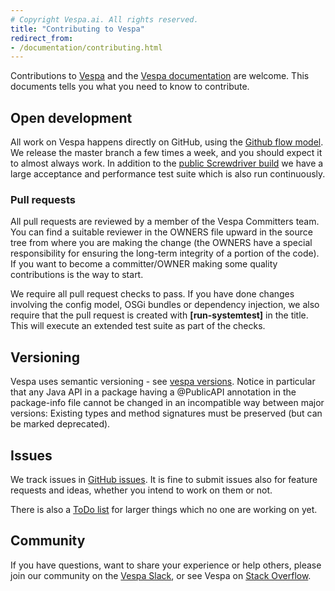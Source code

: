 ```yaml
---
# Copyright Vespa.ai. All rights reserved.
title: "Contributing to Vespa"
redirect_from:
- /documentation/contributing.html
---
```


Contributions to [Vespa](http://github.com/vespa-engine/vespa)
and the [Vespa documentation](http://github.com/vespa-engine/documentation)
are welcome.
This documents tells you what you need to know to contribute.

## Open development
All work on Vespa happens directly on GitHub,
using the [Github flow model](https://docs.github.com/en/get-started/quickstart/github-flow).
We release the master branch a few times a week, and you should expect it to almost always work.
In addition to the [public Screwdriver build](https://cd.screwdriver.cd/pipelines/6386)
we have a large acceptance and performance test suite which
is also run continuously.

### Pull requests
All pull requests are reviewed by a member of the Vespa Committers team.
You can find a suitable reviewer in the OWNERS file upward in the source tree from
where you are making the change (the OWNERS have a special responsibility for
ensuring the long-term integrity of a portion of the code).
If you want to become a committer/OWNER making some quality contributions is the way to start.

We require all pull request checks to pass. If you have done changes involving the config model,
OSGi bundles or dependency injection, we also require that the pull request is created with
<strong>[run-systemtest]</strong> in the title. This will execute an extended test suite as
part of the checks.

## Versioning
Vespa uses semantic versioning - see [vespa versions](https://vespa.ai/releases#versions).
Notice in particular that any Java API in a package having a @PublicAPI
annotation in the package-info file cannot be changed in an incompatible way
between major versions: Existing types and method signatures must be preserved
(but can be marked deprecated).

## Issues
We track issues in [GitHub issues](https://github.com/vespa-engine/vespa/issues).
It is fine to submit issues also for feature requests and ideas, whether you intend to work on them or not.

There is also a [ToDo list](https://github.com/vespa-engine/vespa/blob/master/TODO.md) for larger things
which no one are working on yet.

## Community
If you have questions, want to share your experience or help others,
please join our community on the [Vespa Slack](http://slack.vespa.ai),
or see Vespa on [Stack Overflow](http://stackoverflow.com/questions/tagged/vespa).
